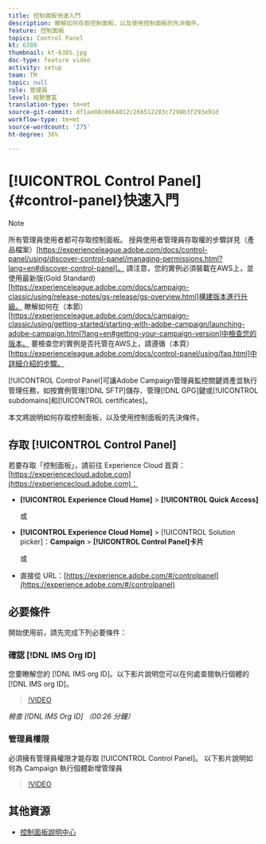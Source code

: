 ```yaml
---
title: 控制面板快速入門
description: 瞭解如何存取控制面板，以及使用控制面板的先決條件。
feature: 控制面板
topics: Control Panel
kt: 6388
thumbnail: kt-6385.jpg
doc-type: feature video
activity: setup
team: TM
topic: null
role: 管理員
level: 經驗豐富
translation-type: tm+mt
source-git-commit: df1ae08c0664812c266512283c7298b3f293e91d
workflow-type: tm+mt
source-wordcount: '275'
ht-degree: 36%

---
```



# [!UICONTROL Control Panel] {#control-panel}快速入門

>[!NOTE]
>
>所有管理員使用者都可存取控制面板。 授與使用者管理員存取權的步驟詳見（產品檔案）[https://experienceleague.adobe.com/docs/control-panel/using/discover-control-panel/managing-permissions.html?lang=en#discover-control-panel]。
請注意，您的實例必須裝載在AWS上，並使用最新版(Gold Standard)[https://experienceleague.adobe.com/docs/campaign-classic/using/release-notes/gs-release/gs-overview.html]構建版本進行升級。 瞭解如何在（本節）[https://experienceleague.adobe.com/docs/campaign-classic/using/getting-started/starting-with-adobe-campaign/launching-adobe-campaign.html?lang=en#getting-your-campaign-version]中檢查您的版本。 要檢查您的實例是否托管在AWS上，請遵循（本頁）[https://experienceleague.adobe.com/docs/control-panel/using/faq.html]中詳細介紹的步驟。

[!UICONTROL Control Panel]可讓Adobe Campaign管理員監控關鍵資產並執行管理任務，如按實例管理[!DNL SFTP]儲存、管理[!DNL GPG]鍵或[!UICONTROL subdomains]和[!UICONTROL certificates]。

本文將說明如何存取控制面板，以及使用控制面板的先決條件。

## 存取 [!UICONTROL Control Panel]

若要存取「控制面板」，請前往 Experience Cloud 首頁：[https://experiencecloud.adobe.com](https://experiencecloud.adobe.com)：

* **[!UICONTROL Experience Cloud Home]** > **[!UICONTROL Quick Access]**

   或
* **[!UICONTROL Experience Cloud Home]**  > [!UICONTROL Solution picker]：**Campaign** > **[!UICONTROL Control Panel]卡片**

   或

* 直接從 URL：[https://experience.adobe.com/#/controlpanel](https://experience.adobe.com/#/controlpanel)

## 必要條件

開始使用前，請先完成下列必要條件：

### 確認 [!DNL IMS Org ID]

您要瞭解您的 [!DNL IMS org ID]。以下影片說明您可以在何處查閱執行個體的 [!DNL IMS org ID]。

>[!VIDEO](https://video.tv.adobe.com/v/27183?quality=12)

*檢查 [!DNL IMS Org ID] （00:26 分鐘）*

### 管理員權限

必須擁有管理員權限才能存取 [!UICONTROL Control Panel]。
以下影片說明如何為 Campaign 執行個體新增管理員

>[!VIDEO](https://video.tv.adobe.com/v/27147?quality=12)

## 其他資源

* [控制面板說明中心](https://docs.adobe.com/content/help/zh-Hant/control-panel/using/control-panel-home.html)

